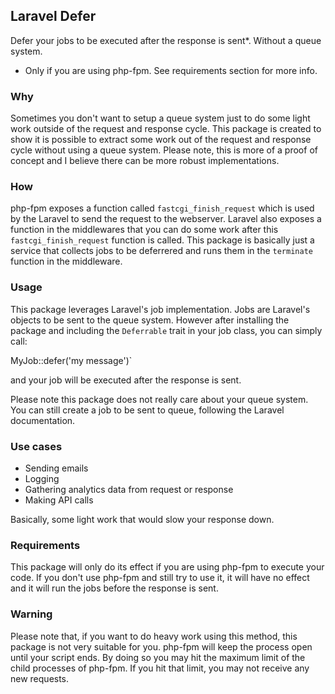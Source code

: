 
Laravel Defer
------------------

Defer your jobs to be executed after the response is sent*. Without a queue system.
* Only if you are using php-fpm. See requirements section for more info.

### Why

Sometimes you don't want to setup a queue system just to do some light work outside of the request and response cycle. This package is created to show it is possible to extract some work out of the 
request and response cycle without using a queue system. Please note, this is more of a proof of concept and I believe there can be more robust implementations.

### How

php-fpm exposes a function called `fastcgi_finish_request` which is used by the Laravel to send the request to the webserver. Laravel also exposes a function in the middlewares that you can do some work after this `fastcgi_finish_request` function is called. This package is basically just a service that collects jobs to be deferrered and runs them in the `terminate` function in the middleware.

### Usage

This package leverages Laravel's job implementation. Jobs are Laravel's objects to be sent to the queue system. However after installing the package and including the `Deferrable` trait in your job class, you can simply call:

MyJob::defer('my message')`

and your job will be executed after the response is sent.

Please note this package does not really care about your queue system. You can still create a job to be sent to queue, following the Laravel documentation. 

### Use cases

- Sending emails
- Logging
- Gathering analytics data from request or response
- Making API calls

Basically, some light work that would slow your response down. 

### Requirements
This package will only do its effect if you are using php-fpm to execute your code. If you don't use php-fpm and still try to use it, it will have no effect and it will run the jobs before the response is sent. 

### Warning
Please note that, if you want to do heavy work using this method, this package is not very suitable for you. php-fpm will keep the process open until your script ends. By doing so you may hit the maximum limit of the child processes of php-fpm. If you hit that limit, you may not receive any new requests.
